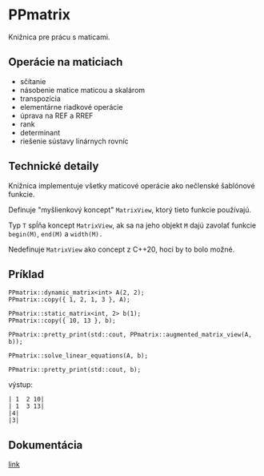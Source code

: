 # PPmatrix

Knižnica pre prácu s maticami.

## Operácie na maticiach

* sčítanie
* násobenie matice maticou a skalárom
* transpozícia
* elementárne riadkové operácie
* úprava na REF a RREF
* rank
* determinant
* riešenie sústavy linárnych rovníc

## Technické detaily

Knižnica implementuje všetky maticové operácie ako nečlenské šablónové funkcie.

Definuje "myšlienkový koncept" `MatrixView`, ktorý tieto funkcie používajú.

Typ `T` spĺňa koncept `MatrixView`, ak sa na jeho objekt `M` dajú zavolať funkcie `begin(M)`, `end(M)` a `width(M).`

Nedefinuje `MatrixView` ako concept z C++20, hoci by to bolo možné.

## Príklad

```
PPmatrix::dynamic_matrix<int> A(2, 2);
PPmatrix::copy({ 1, 2, 1, 3 }, A);

PPmatrix::static_matrix<int, 2> b(1);
PPmatrix::copy({ 10, 13 }, b);

PPmatrix::pretty_print(std::cout, PPmatrix::augmented_matrix_view(A, b));

PPmatrix::solve_linear_equations(A, b);

PPmatrix::pretty_print(std::cout, b);
```

výstup:

```
| 1  2 10|
| 1  3 13|
|4|
|3|
```

## Dokumentácia

[link](documentation/main.md)
